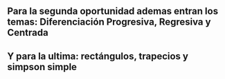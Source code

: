 ## Para la segunda oportunidad ademas entran los temas: Diferenciación Progresiva, Regresiva y Centrada
## Y para la ultima: rectángulos, trapecios y simpson simple
